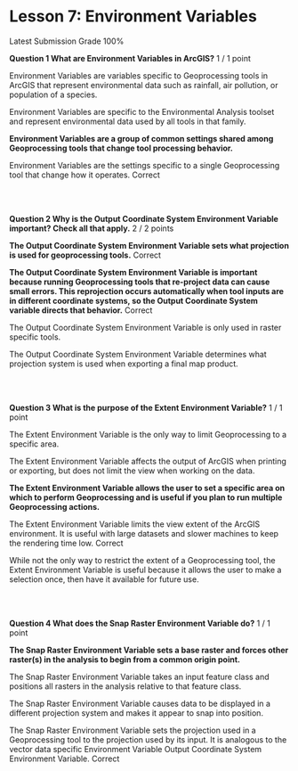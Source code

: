 # Lesson 7: Environment Variables
Latest Submission Grade 100%
<br/>

**Question 1 What are Environment Variables in ArcGIS?** 
1 / 1 point

Environment
Variables are variables specific to
Geoprocessing tools in ArcGIS that represent environmental data such as
rainfall, air pollution, or population of a species. 

Environment Variables are specific to the Environmental
Analysis toolset and represent environmental data used by all tools in that
family.

**Environment Variables are a group of common settings shared among Geoprocessing tools that change tool processing behavior.**

Environment Variables are the settings specific to a single Geoprocessing tool that
change how it operates.
Correct


<br/>
<br/>

**Question 2 Why is the Output
Coordinate System Environment Variable important? Check all that apply.**
2 / 2 points

**The Output
Coordinate System Environment Variable sets what projection is used for
geoprocessing tools.**
Correct

**The Output Coordinate System Environment Variable is important because running Geoprocessing tools that re-project data can cause small errors. This reprojection occurs automatically when tool inputs are in different coordinate systems, so the Output Coordinate System variable directs that behavior.**
Correct

The Output
Coordinate System Environment Variable is only used in raster specific
tools.

The Output
Coordinate System Environment Variable determines what projection system is
used when exporting a final map product.



<br/>
<br/>

**Question 3 What is the purpose of the Extent Environment Variable?**
1 / 1 point

The Extent Environment Variable is the only way to limit Geoprocessing to a specific area.

The Extent
Environment Variable affects the output of ArcGIS when printing or
exporting, but does not limit the view when working on the data.

**The Extent
Environment Variable allows the user to set a specific area on which to
perform Geoprocessing and is useful if you plan to run multiple Geoprocessing
actions.**

The Extent Environment Variable limits the
view extent of the ArcGIS environment. It is useful with large datasets and
slower machines to keep the rendering time low.
Correct

While not the only way to restrict the extent of
a Geoprocessing tool, the Extent Environment
Variable is useful because it allows the user to make a selection once, then
have it available for future use.



<br/>
<br/>

**Question 4 What does the Snap Raster Environment Variable do?**
1 / 1 point

**The Snap Raster Environment Variable sets a
base raster and forces other raster(s) in the analysis to begin from a common
origin point.**

The Snap Raster Environment Variable takes an input feature class and positions
all rasters in the analysis relative to that feature class. 

The Snap
Raster Environment Variable causes data to be displayed in a different
projection system and makes it appear to snap into position.

The Snap Raster Environment Variable sets the projection used in a Geoprocessing tool to the projection used by its input. It is analogous to the vector data specific Environment Variable Output Coordinate System Environment Variable.
Correct




